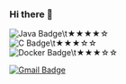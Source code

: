 ### Hi there 👋
 ![Java Badge](https://img.shields.io/badge/Language-Java-yellow)\t★★★★☆  
 ![C Badge](https://img.shields.io/badge/Language-C-blueviolet)\t★★★☆☆  
 ![Docker Badge](https://img.shields.io/badge/Skill-Docker-blue)\t★★★☆☆  
 
 [![Gmail Badge](https://img.shields.io/badge/Gmail-d14836?style=flat-square&logo=Gmail&logoColor=white&link=mailto:snugyun01@gmail.com)](mailto:mementohora96@gmail.com)
